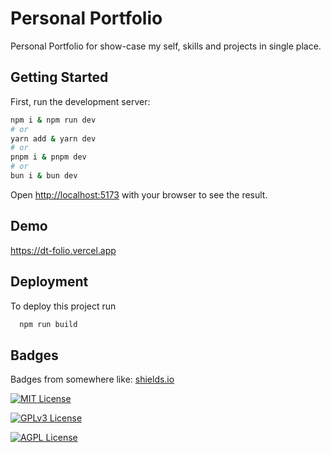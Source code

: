 
# Personal Portfolio

Personal Portfolio for show-case my self, skills and projects in single place.

## Getting Started

First, run the development server:

```bash
npm i & npm run dev
# or
yarn add & yarn dev
# or
pnpm i & pnpm dev
# or
bun i & bun dev
``` 

Open [http://localhost:5173](http://localhost:3000) with your browser to see the result.


## Demo

https://dt-folio.vercel.app


## Deployment

To deploy this project run

```bash
  npm run build
```


## Badges

Badges from somewhere like: [shields.io](https://shields.io/)

[![MIT License](https://img.shields.io/badge/License-MIT-green.svg)](https://choosealicense.com/licenses/mit/)

[![GPLv3 License](https://img.shields.io/badge/License-GPL%20v3-yellow.svg)](https://opensource.org/licenses/)

[![AGPL License](https://img.shields.io/badge/license-AGPL-blue.svg)](http://www.gnu.org/licenses/agpl-3.0)

